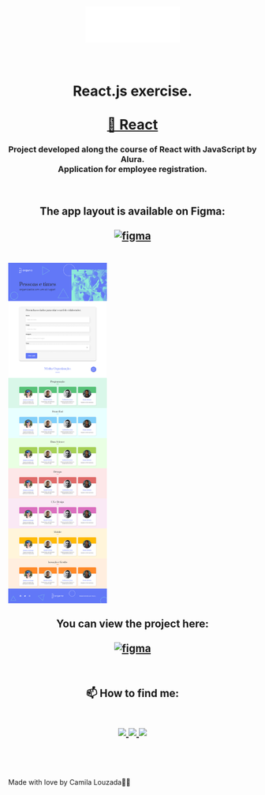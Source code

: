 <h1 align="center">
<br> 
   <img src="https://github.com/ChnLouzada/Organograma/blob/master/public/imagens/logo.png"/>
</h1>

<br>
<h1 align="center"> React.js exercise. <br>
<br>
<a href="https://pt-br.reactjs.org/">🔗 React</a>   
</h1>
<h3 align="center">Project developed along the course of React with JavaScript by Alura.<br> Application for employee registration.</h3>
<br>



<h2 align="center">  The app layout is available on Figma:   <br>
<br>
<a href="https://www.figma.com/file/T6BLI1HfB81eYOiVgpqQz7/Projeto-Intro-ao-React?node-id=134%3A128">
  <img src="https://www.vectorlogo.zone/logos/figma/figma-icon.svg" alt="figma" width="45" height="45"/>
  <br>
  <br>
</a>
</h2>


<p align="center" style="display: flex; align-items: flex-start; justificar-content: center;">
  <img alt="Organo" title="#Organo" src="https://github.com/ChnLouzada/Organograma/blob/master/public/imagens/figma.png" width="200px" hight="50%">

</p>

<h2 align="center">  You can view the project here: 
<br>
<a href="https://organigram.netlify.app/">
<br>
  <img src="https://www.vectorlogo.zone/logos/netlify/netlify-icon.svg" alt="figma" width="45" height="45"/>
</a>
 </h2>

<br>


<h2 align="center">📫 How to find me:<br>
<p align="center"> <br>
<a href="https://www.linkedin.com/in/camila-louzada-dev/" target="_blank">
 <img src="https://img.shields.io/badge/-LinkedIn- %230077B5?style=for-the-badge&logo=linkedin&logoColor=white" target="_blank">
</a>
<a href = "mailto:louzada.chn@gmail.com">
 <img src="https://img.shields.io/badge/-Gmail-%23333?style=for-the-badge&logo=gmail&logoColor=white" target ="_blank">
</a>
<a href="https://discord.gg/ChnLouzada#358" target="_blank">
 <img src="https://img.shields.io/badge/Discord-7289DA?style=for-the-badge&logo=discord&logoColor=white" target="_blank">
</a>
</p>
<br>
</h2>
<br>
Made with love by Camila Louzada👋🏽 
<br>
